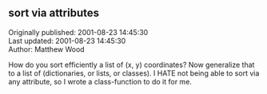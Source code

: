 ## sort via attributes  
Originally published: 2001-08-23 14:45:30  
Last updated: 2001-08-23 14:45:30  
Author: Matthew Wood  
  
How do you sort efficiently a list of (x, y) coordinates?  Now generalize that to a list of (dictionaries, or lists, or classes).  I HATE not being able to sort via any attribute, so I wrote a class-function to do it for me.
